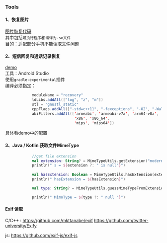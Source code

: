 ### Tools

#### 1、恢复图片
[图片恢复代码](https://github.com/xiaoxiaoying/Tools/tree/master/%E5%9B%BE%E7%89%87%E6%81%A2%E5%A4%8D)  
其中包括`可执行程序`和`编译为.so文件`  
目的：适配部分手机不能读取文件问题

#### 2、短信回复和通话记录恢复
[demo](https://github.com/xiaoxiaoying/Tools/tree/master/RecoverySMS)  
工具：Android Studio  
使用`gradle-experimental`插件  
编译必须指定： 

```java
            moduleName = "recovery"
            ldLibs.addAll(["log", "z", "m"])
            stl = "gnustl_static"
            cppFlags.addAll(["-std=c++11", "-fexceptions", "-O2", "-Wall", "-frtti", "-pie", " -fPIE"])
            abiFilters.addAll(['armeabi', 'armeabi-v7a', 'arm64-v8a',
                               'x86', 'x86_64',
                               'mips', 'mips64'])

```
具体看demo中的配置

#### 3、Java / Kotlin 获取文件MimeType
```Kotlin
            //get file extension
            val extension: String? = MimeTypeUtils.getExtension("modernizr.js")
            println(" s = ${extension ?: " is null"}")
            
            val hasExtension: Boolean = MimeTypeUtils.hasExtension(extension!!)
            println(" hasExtension = ${hasExtension}")

            val type: String? = MimeTypeUtils.guessMimeTypeFromExtension(extension)

            println(" MimoType = ${type ?: " null "}")

```

#### Exif 读取
C/C++ : https://github.com/mkttanabe/exif https://github.com/twitter-university/Exify

js: https://github.com/exif-js/exif-js
